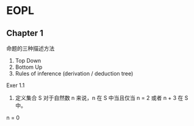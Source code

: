 # EOPL

## Chapter 1

命题的三种描述方法

1. Top Down
1. Bottom Up
1. Rules of inference (derivation / deduction tree)

Exer 1.1

1. 定义集合 S 对于自然数 n 来说，n 在 S 中当且仅当 n = 2 或者 n + 3 在 S 中。

n = 0
